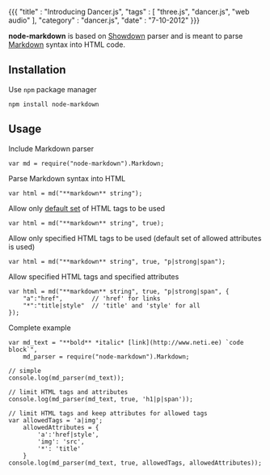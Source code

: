 {{{
  "title" : "Introducing Dancer.js",
  "tags" : [ "three.js", "dancer.js", "web audio" ],
  "category" : "dancer.js",
  "date" : "7-10-2012"
}}}

**node-markdown** is based on [Showdown](http://attacklab.net/showdown/) parser and is meant to parse [Markdown](http://daringfireball.net/projects/markdown/) syntax into HTML code.

Installation
------------

Use `npm` package manager

    npm install node-markdown

Usage
-----

Include Markdown parser

    var md = require("node-markdown").Markdown;

Parse Markdown syntax into HTML

    var html = md("**markdown** string");

Allow only [default set](http://github.com/andris9/node-markdown/blob/master/lib/markdown.js#L38) of HTML tags to be used

    var html = md("**markdown** string", true);

Allow only specified HTML tags to be used (default set of allowed attributes is used)

    var html = md("**markdown** string", true, "p|strong|span");

Allow specified HTML tags and specified attributes

    var html = md("**markdown** string", true, "p|strong|span", {
        "a":"href",        // 'href' for links
        "*":"title|style"  // 'title' and 'style' for all
    });

Complete example

    var md_text = "**bold** *italic* [link](http://www.neti.ee) `code block`",
        md_parser = require("node-markdown").Markdown;

    // simple
    console.log(md_parser(md_text));
    
    // limit HTML tags and attributes
    console.log(md_parser(md_text, true, 'h1|p|span'));
    
    // limit HTML tags and keep attributes for allowed tags
    var allowedTags = 'a|img';
        allowedAttributes = {
            'a':'href|style',
            'img': 'src',
            '*': 'title'
        }
    console.log(md_parser(md_text, true, allowedTags, allowedAttributes));

